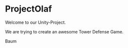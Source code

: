 # ProjectOlaf

Welcome to our Unity-Project.

We are trying to create an awesome Tower Defense Game.


Baum
